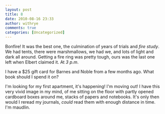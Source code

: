 ```yaml
---
layout: post
title: 8
date: 2010-08-16 23:33
author: withrye
comments: true
categories: [Uncategorized]
---
```

<span id="dropcap">B</span>onfire! It was the best one, the culmination of years of trials and <em>fire study</em>. We had tents, there were marshmallows, we had we, and lots of light and dark all around. Getting a fire ring was pretty tough, ours was the last one left when Elbert claimed it. At <em>3 p.m</em>.

I have a $25 gift card for Barnes and Noble from a few months ago. What book should I spend it on?

I'm looking for my first apartment, it's happening! I'm moving out! I have this very vivid image in my mind, of me sitting on the floor with partly opened cardboard boxes around me, stacks of papers and notebooks. It's only then would I reread my journals, <em>could</em> read them with enough distance in time. I'm maudlin.
